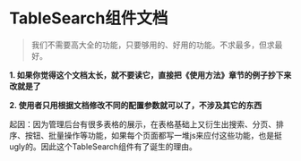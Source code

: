 # TableSearch组件文档

> 我们不需要高大全的功能，只要够用的、好用的功能。不求最多，但求最好。

**1. 如果你觉得这个文档太长，就不要读它，直接把《使用方法》章节的例子抄下来改就是了**

**2. 使用者只用根据文档修改不同的配置参数就可以了，不涉及其它的东西**

起因：因为管理后台有很多表格的展示，在表格基础上又衍生出搜索、分页、排序、按钮、批量操作等功能，如果每个页面都写一堆js来应付这些功能，也是挺ugly的。因此这个TableSearch组件有了诞生的理由。

